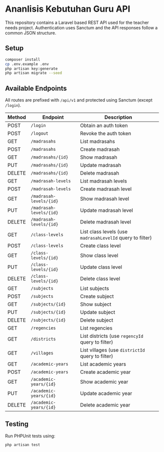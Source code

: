 # Ananlisis Kebutuhan Guru API

This repository contains a Laravel based REST API used for the teacher needs project. Authentication uses Sanctum and the API responses follow a common JSON structure.

## Setup

```bash
composer install
cp .env.example .env
php artisan key:generate
php artisan migrate --seed
```

## Available Endpoints

All routes are prefixed with `/api/v1` and protected using Sanctum (except `/login`).

| Method | Endpoint | Description |
| ------ | -------- | ----------- |
| POST   | `/login` | Obtain an auth token |
| POST   | `/logout` | Revoke the auth token |
| GET    | `/madrasahs` | List madrasahs |
| POST   | `/madrasahs` | Create madrasah |
| GET    | `/madrasahs/{id}` | Show madrasah |
| PUT    | `/madrasahs/{id}` | Update madrasah |
| DELETE | `/madrasahs/{id}` | Delete madrasah |
| GET    | `/madrasah-levels` | List madrasah levels |
| POST   | `/madrasah-levels` | Create madrasah level |
| GET    | `/madrasah-levels/{id}` | Show madrasah level |
| PUT    | `/madrasah-levels/{id}` | Update madrasah level |
| DELETE | `/madrasah-levels/{id}` | Delete madrasah level |
| GET    | `/class-levels` | List class levels (use `madrasahLevelId` query to filter) |
| POST   | `/class-levels` | Create class level |
| GET    | `/class-levels/{id}` | Show class level |
| PUT    | `/class-levels/{id}` | Update class level |
| DELETE | `/class-levels/{id}` | Delete class level |
| GET    | `/subjects` | List subjects |
| POST   | `/subjects` | Create subject |
| GET    | `/subjects/{id}` | Show subject |
| PUT    | `/subjects/{id}` | Update subject |
| DELETE | `/subjects/{id}` | Delete subject |
| GET    | `/regencies` | List regencies |
| GET    | `/districts` | List districts (use `regencyId` query to filter) |
| GET    | `/villages` | List villages (use `districtId` query to filter) |
| GET    | `/academic-years` | List academic years |
| POST   | `/academic-years` | Create academic year |
| GET    | `/academic-years/{id}` | Show academic year |
| PUT    | `/academic-years/{id}` | Update academic year |
| DELETE | `/academic-years/{id}` | Delete academic year |

## Testing

Run PHPUnit tests using:

```bash
php artisan test
```

